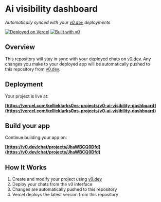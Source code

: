 # Ai visibility dashboard

*Automatically synced with your [v0.dev](https://v0.dev) deployments*

[![Deployed on Vercel](https://img.shields.io/badge/Deployed%20on-Vercel-black?style=for-the-badge&logo=vercel)](https://vercel.com/kellieklarks0ns-projects/v0-ai-visibility-dashboard)
[![Built with v0](https://img.shields.io/badge/Built%20with-v0.dev-black?style=for-the-badge)](https://v0.dev/chat/projects/JhaWBCQ0Dfd)

## Overview

This repository will stay in sync with your deployed chats on [v0.dev](https://v0.dev).
Any changes you make to your deployed app will be automatically pushed to this repository from [v0.dev](https://v0.dev).

## Deployment

Your project is live at:

**[https://vercel.com/kellieklarks0ns-projects/v0-ai-visibility-dashboard](https://vercel.com/kellieklarks0ns-projects/v0-ai-visibility-dashboard)**

## Build your app

Continue building your app on:

**[https://v0.dev/chat/projects/JhaWBCQ0Dfd](https://v0.dev/chat/projects/JhaWBCQ0Dfd)**

## How It Works

1. Create and modify your project using [v0.dev](https://v0.dev)
2. Deploy your chats from the v0 interface
3. Changes are automatically pushed to this repository
4. Vercel deploys the latest version from this repository